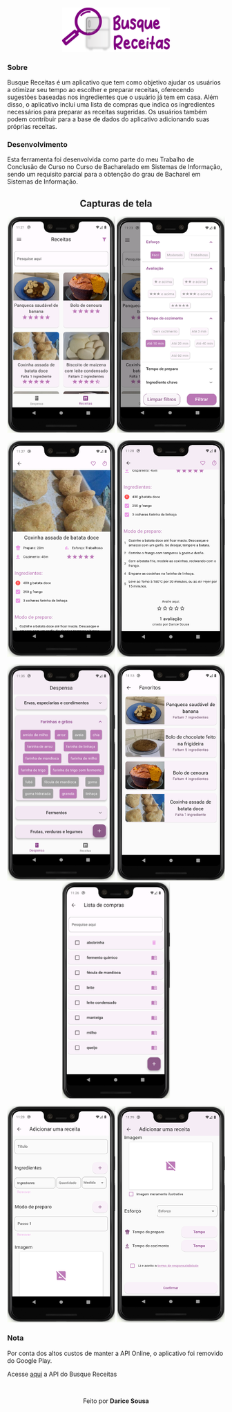 <p align="center">
    <img src="./assets/images/splash.png" width="250"/>
</p>

### Sobre
Busque Receitas é um aplicativo que tem como objetivo ajudar os usuários a otimizar seu tempo ao escolher e preparar receitas, oferecendo sugestões baseadas nos ingredientes que o usuário já tem em casa. Além disso, o aplicativo inclui uma lista de compras que indica os ingredientes necessários para preparar as receitas sugeridas. Os usuários também podem contribuir para a base de dados do aplicativo adicionando suas próprias receitas.

### Desenvolvimento
Esta ferramenta foi desenvolvida como parte do meu Trabalho de Conclusão de Curso no Curso de Bacharelado em Sistemas de Informação, sendo um requisito parcial para a obtenção do grau de Bacharel em Sistemas de Informação.

<h2 align="center">Capturas de tela</h2>
<p align="center">
    <img src="./assets/images/screens/app-receitas.png" width="250" height="500"/>
    <img src="./assets/images/screens/app-filtro1.png" width="250" height="500"/>
</p>

<p align="center">
    <img src="./assets/images/screens/app-receita1.png" width="250" height="500"/>
    <img src="./assets/images/screens/app-receita2.png" width="250" height="500"/>
</p>

<p align="center">
    <img src="./assets/images/screens/app-despensa1.png" width="250" height="500"/>
    <img src="./assets/images/screens/app-favoritos.png" width="250" height="500"/>
    <img src="./assets/images/screens/app-lista_compras1.png" width="250" height="500"/>
</p>


<p align="center">
    <img src="./assets/images/screens/app-cadastrar1.png" width="250" height="500"/>
    <img src="./assets/images/screens/app-cadastrar2.png" width="250" height="500"/>
</p>

### Nota

Por conta dos altos custos de manter a API Online, o aplicativo foi removido do Google Play.

Acesse <a href="https://github.com/daricesousa/busqueReceitas-api">aqui</a> a API do Busque Receitas

<br>
<p align="center">
   Feito por <b>Darice Sousa</b>
</p>
